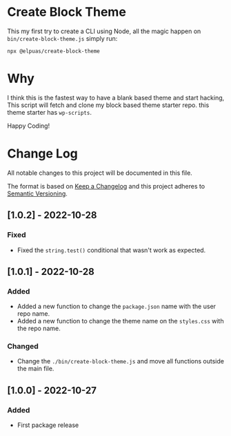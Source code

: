 # Create Block Theme

This my first try to create a CLI using Node, all the magic happen on `bin/create-block-theme.js`
simply run:

```
npx @elpuas/create-block-theme
```

# Why

I think this is the fastest way to have a blank based theme and start hacking, This script will fetch and clone my block based theme starter repo. this theme starter has `wp-scripts`.

Happy Coding!

# Change Log

All notable changes to this project will be documented in this file.

The format is based on [Keep a Changelog](http://keepachangelog.com/)
and this project adheres to [Semantic Versioning](http://semver.org/).

## [1.0.2] - 2022-10-28

### Fixed

- Fixed the `string.test()` conditional that wasn't work as expected.

## [1.0.1] - 2022-10-28

### Added

- Added a new function to change the `package.json` name with the user repo name.
- Added a new function to change the theme name on the `styles.css` with the repo name.

### Changed

- Change the `./bin/create-block-theme.js` and move all functions outside the main file.

## [1.0.0] - 2022-10-27

### Added

- First package release
